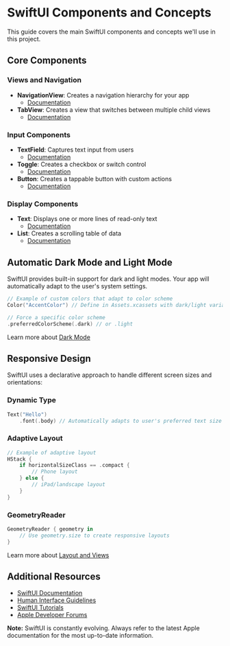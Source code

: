 # SwiftUI Components and Concepts

This guide covers the main SwiftUI components and concepts we'll use in this project.

## Core Components

### Views and Navigation

-   **NavigationView**: Creates a navigation hierarchy for your app
    -   [Documentation](https://developer.apple.com/documentation/swiftui/navigationview)
-   **TabView**: Creates a view that switches between multiple child views
    -   [Documentation](https://developer.apple.com/documentation/swiftui/tabview)

### Input Components

-   **TextField**: Captures text input from users
    -   [Documentation](https://developer.apple.com/documentation/swiftui/textfield)
-   **Toggle**: Creates a checkbox or switch control
    -   [Documentation](https://developer.apple.com/documentation/swiftui/toggle)
-   **Button**: Creates a tappable button with custom actions
    -   [Documentation](https://developer.apple.com/documentation/swiftui/button)

### Display Components

-   **Text**: Displays one or more lines of read-only text
    -   [Documentation](https://developer.apple.com/documentation/swiftui/text)
-   **List**: Creates a scrolling table of data
    -   [Documentation](https://developer.apple.com/documentation/swiftui/list)

## Automatic Dark Mode and Light Mode

SwiftUI provides built-in support for dark and light modes. Your app will automatically adapt to the user's system settings.

```swift
// Example of custom colors that adapt to color scheme
Color("AccentColor") // Define in Assets.xcassets with dark/light variants

// Force a specific color scheme
.preferredColorScheme(.dark) // or .light
```

Learn more about [Dark Mode](https://developer.apple.com/documentation/swiftui/supporting-dark-mode-in-your-interface)

## Responsive Design

SwiftUI uses a declarative approach to handle different screen sizes and orientations:

### Dynamic Type

```swift
Text("Hello")
    .font(.body) // Automatically adapts to user's preferred text size
```

### Adaptive Layout

```swift
// Example of adaptive layout
HStack {
    if horizontalSizeClass == .compact {
        // Phone layout
    } else {
        // iPad/landscape layout
    }
}
```

### GeometryReader

```swift
GeometryReader { geometry in
    // Use geometry.size to create responsive layouts
}
```

Learn more about [Layout and Views](https://developer.apple.com/documentation/swiftui/view-layout-and-presentation)

## Additional Resources

-   [SwiftUI Documentation](https://developer.apple.com/documentation/swiftui)
-   [Human Interface Guidelines](https://developer.apple.com/design/human-interface-guidelines)
-   [SwiftUI Tutorials](https://developer.apple.com/tutorials/swiftui)
-   [Apple Developer Forums](https://developer.apple.com/forums/tags/swiftui)

**Note:** SwiftUI is constantly evolving. Always refer to the latest Apple documentation for the most up-to-date information.
